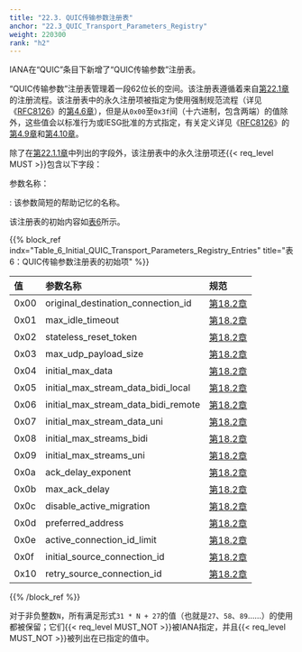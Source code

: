 ```yaml
---
title: "22.3. QUIC传输参数注册表"
anchor: "22.3_QUIC_Transport_Parameters_Registry"
weight: 220300
rank: "h2"
---
```


IANA在“QUIC”条目下新增了“QUIC传输参数”注册表。

“QUIC传输参数”注册表管理着一段62位长的空间。该注册表遵循着来自[第22.1章]()的注册流程。该注册表中的永久注册项被指定为使用强制规范流程（详见《[RFC8126]()》的[第4.6章]()），但是从`0x00`至`0x3f`间（十六进制，包含两端）的值除外，这些值会以标准行为或IESG批准的方式指定，有关定义详见《[RFC8126]()》的[第4.9章]()和[第4.10章]()。

除了在[第22.1.1章]()中列出的字段外，该注册表中的永久注册项还{{< req_level MUST >}}包含以下字段：

参数名称：

:   该参数简短的帮助记忆的名称。

该注册表的初始内容如[表6]()所示。

{{% block_ref
indx="Table_6_Initial_QUIC_Transport_Parameters_Registry_Entries"
title="表6：QUIC传输参数注册表的初始项" %}}

| 值    | 参数名称                                | 规范         |
|:-----|:------------------------------------|:-----------|
| 0x00 | original_destination_connection_id  | [第18.2章]() |
| 0x01 | max_idle_timeout                    | [第18.2章]() |
| 0x02 | stateless_reset_token               | [第18.2章]() |
| 0x03 | max_udp_payload_size                | [第18.2章]() |
| 0x04 | initial_max_data                    | [第18.2章]() |
| 0x05 | initial_max_stream_data_bidi_local  | [第18.2章]() |
| 0x06 | initial_max_stream_data_bidi_remote | [第18.2章]() |
| 0x07 | initial_max_stream_data_uni         | [第18.2章]() |
| 0x08 | initial_max_streams_bidi            | [第18.2章]() |
| 0x09 | initial_max_streams_uni             | [第18.2章]() |
| 0x0a | ack_delay_exponent                  | [第18.2章]() |
| 0x0b | max_ack_delay                       | [第18.2章]() |
| 0x0c | disable_active_migration            | [第18.2章]() |
| 0x0d | preferred_address                   | [第18.2章]() |
| 0x0e | active_connection_id_limit          | [第18.2章]() |
| 0x0f | initial_source_connection_id        | [第18.2章]() |
| 0x10 | retry_source_connection_id          | [第18.2章]() |

{{% /block_ref %}}

对于非负整数`N`，所有满足形式`31 * N + 27`的值（也就是`27`、`58`、`89`……）的使用都被保留；它们{{< req_level MUST_NOT >}}被IANA指定，并且{{< req_level MUST_NOT >}}被列出在已指定的值中。
